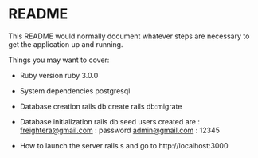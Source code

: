 # README

This README would normally document whatever steps are necessary to get the
application up and running.

Things you may want to cover:

* Ruby version
ruby 3.0.0
* System dependencies
postgresql 

* Database creation
rails db:create
rails db:migrate

* Database initialization
rails db:seed 
users created are :
	freightera@gmail.com : password
	admin@gmail.com : 12345

* How to launch the server
rails s 
and go to http://localhost:3000


